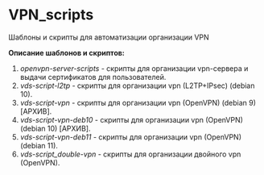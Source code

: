 # VPN_scripts
Шаблоны и скрипты для автоматизации организации VPN

**Описание шаблонов и скриптов:**
1. *openvpn-server-scripts* - скрипты для организации vpn-сервера и выдачи сертификатов для пользователей.
2. *vds-script-l2tp* - скрипты для организации vpn (L2TP+IPsec) (debian 10).
3. *vds-script-vpn* - скрипты для организации vpn (OpenVPN) (debian 9) [АРХИВ].
4. *vds-script-vpn-deb10* - скрипты для организации vpn (OpenVPN) (debian 10) [АРХИВ].
5. *vds-script-vpn-deb11* - скрипты для организации vpn (OpenVPN) (debian 11).
6. *vds-script_double-vpn* - скрипты для организации двойного vpn (OpenVPN).